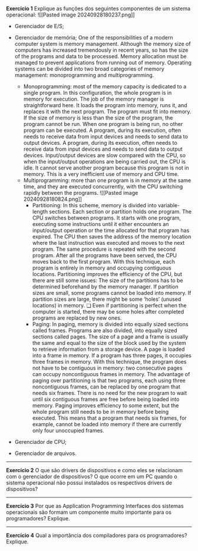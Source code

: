 
**Exercício 1** Explique as funções dos seguintes componentes de um sistema operacional: 
![[Pasted image 20240928180237.png]]
- Gerenciador de E/S; 
- Gerenciador de memória; 
  One of the responsibilities of a modern computer system is memory management. Although the memory size of computers has increased tremendously in recent years, so has the size of the programs and data to be processed. Memory allocation must be managed to prevent applications from running out of memory. Operating systems can be divided into two broad categories of memory management: monoprogramming and multiprogramming.
  - Monoprogramming: most of the memory capacity is dedicated to a single program. In this configuration, the whole program is in memory for execution. The job of the memory manager is straightforward here. It loads the program into memory, runs it, and replaces it with the next program. The program must fit into memory. If the size of memory is less than the size of the program, the program cannot be run. When one program is being run, no other program can be executed. A program, during its execution, often needs to receive data from input devices and needs to send data to output devices. A program, during its execution, often needs to receive data from input devices and needs to send data to output devices. Input/output devices are slow compared with the CPU, so when the input/output operations are being carried out, the CPU is idle. It cannot serve another program because this program is not in memory. This is a very inefficient use of memory and CPU time.
  - Multiprogramming: more than one program is in memory at the same time, and they are executed concurrently, with the CPU switching rapidly between the programs.
![[Pasted image 20240928180824.png]]
	- Partitioning: In this scheme, memory is divided into variable-length sections. Each section or partition holds one program. The CPU switches between programs. It starts with one program, executing some instructions until it either encounters an input/output operation or the time allocated for that program has expired. The CPU then saves the address of the memory location where the last instruction was executed and moves to the next program. The same procedure is repeated with the second program. After all the programs have been served, the CPU moves back to the first program. With this technique, each program is entirely in memory and occupying contiguous locations. Partitioning improves the efficiency of the CPU, but there are still some issues: The size of the partitions has to be determined beforehand by the memory manager. If partition sizes are small, some programs cannot be loaded into memory. If partition sizes are large, there might be some ‘holes’ (unused locations) in memory. ❑ Even if partitioning is perfect when the computer is started, there may be some holes after completed programs are replaced by new ones.
	- Paging: In paging, memory is divided into equally sized sections called frames. Programs are also divided, into equally sized sections called pages. The size of a page and a frame is usually the same and equal to the size of the block used by the system to retrieve information from a storage device. A page is loaded into a frame in memory. If a program has three pages, it occupies three frames in memory. With this technique, the program does not have to be contiguous in memory: two consecutive pages can occupy noncontiguous frames in memory. The advantage of paging over partitioning is that two programs, each using three noncontiguous frames, can be replaced by one program that needs six frames. There is no need for the new program to wait until six contiguous frames are free before being loaded into memory. Paging improves efficiency to some extent, but the whole program still needs to be in memory before being executed. This means that a program that needs six frames, for example, cannot be loaded into memory if there are currently only four unoccupied frames.

- Gerenciador de CPU; 
- Gerenciador de arquivos. 

---


**Exercício 2** O que são drivers de dispositivos e como eles se relacionam com o gerenciador de dispositivos? O que ocorre em um PC quando o sistema operacional não possui instalados os respectivos drivers de dispositivos?

---
**Exercício 3** Por que as Application Programming Interfaces dos sistemas operacionais são formam um componente muito importante para os programadores? Explique. 

---
**Exercício 4** Qual a importância dos compiladores para os programadores? Explique.